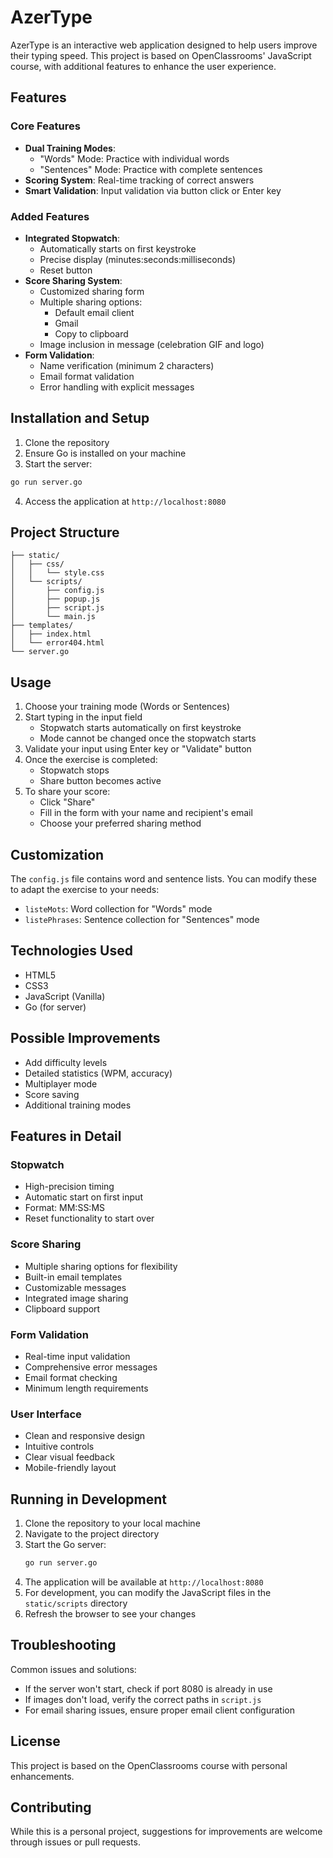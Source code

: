 # AzerType

AzerType is an interactive web application designed to help users improve their typing speed. This project is based on OpenClassrooms' JavaScript course, with additional features to enhance the user experience.

## Features

### Core Features
- **Dual Training Modes**:
  - "Words" Mode: Practice with individual words
  - "Sentences" Mode: Practice with complete sentences
- **Scoring System**: Real-time tracking of correct answers
- **Smart Validation**: Input validation via button click or Enter key

### Added Features
- **Integrated Stopwatch**:
  - Automatically starts on first keystroke
  - Precise display (minutes:seconds:milliseconds)
  - Reset button
- **Score Sharing System**:
  - Customized sharing form
  - Multiple sharing options:
    - Default email client
    - Gmail
    - Copy to clipboard
  - Image inclusion in message (celebration GIF and logo)
- **Form Validation**:
  - Name verification (minimum 2 characters)
  - Email format validation
  - Error handling with explicit messages

## Installation and Setup

1. Clone the repository
2. Ensure Go is installed on your machine
3. Start the server:
```bash
go run server.go
```
4. Access the application at `http://localhost:8080`

## Project Structure

```
├── static/
│   ├── css/
│   │   └── style.css
│   └── scripts/
│       ├── config.js
│       ├── popup.js
│       ├── script.js
│       └── main.js
├── templates/
│   ├── index.html
│   └── error404.html
└── server.go
```

## Usage

1. Choose your training mode (Words or Sentences)
2. Start typing in the input field
   - Stopwatch starts automatically on first keystroke
   - Mode cannot be changed once the stopwatch starts
3. Validate your input using Enter key or "Validate" button
4. Once the exercise is completed:
   - Stopwatch stops
   - Share button becomes active
5. To share your score:
   - Click "Share"
   - Fill in the form with your name and recipient's email
   - Choose your preferred sharing method

## Customization

The `config.js` file contains word and sentence lists. You can modify these to adapt the exercise to your needs:
- `listeMots`: Word collection for "Words" mode
- `listePhrases`: Sentence collection for "Sentences" mode

## Technologies Used

- HTML5
- CSS3
- JavaScript (Vanilla)
- Go (for server)

## Possible Improvements

- Add difficulty levels
- Detailed statistics (WPM, accuracy)
- Multiplayer mode
- Score saving
- Additional training modes

## Features in Detail

### Stopwatch
- High-precision timing
- Automatic start on first input
- Format: MM:SS:MS
- Reset functionality to start over

### Score Sharing
- Multiple sharing options for flexibility
- Built-in email templates
- Customizable messages
- Integrated image sharing
- Clipboard support

### Form Validation
- Real-time input validation
- Comprehensive error messages
- Email format checking
- Minimum length requirements

### User Interface
- Clean and responsive design
- Intuitive controls
- Clear visual feedback
- Mobile-friendly layout

## Running in Development

1. Clone the repository to your local machine
2. Navigate to the project directory
3. Start the Go server:
   ```bash
   go run server.go
   ```
4. The application will be available at `http://localhost:8080`
5. For development, you can modify the JavaScript files in the `static/scripts` directory
6. Refresh the browser to see your changes

## Troubleshooting

Common issues and solutions:
- If the server won't start, check if port 8080 is already in use
- If images don't load, verify the correct paths in `script.js`
- For email sharing issues, ensure proper email client configuration

## License

This project is based on the OpenClassrooms course with personal enhancements.

## Contributing

While this is a personal project, suggestions for improvements are welcome through issues or pull requests.
